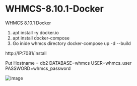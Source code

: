 # WHMCS-8.10.1-Docker
WHMCS 8.10.1 Docker
1. apt install -y docker.io
2. apt install docker-compose
3. Go inide whmcs directory 
docker-compose up -d --build

http://IP:7081/install


Put Hostname = db2
DATABASE=whmcs
USER=whmcs_user
PASSWORD=whmcs_password

![image](https://github.com/user-attachments/assets/a568c5c2-9036-4e73-bdef-c6f013f296f2)


